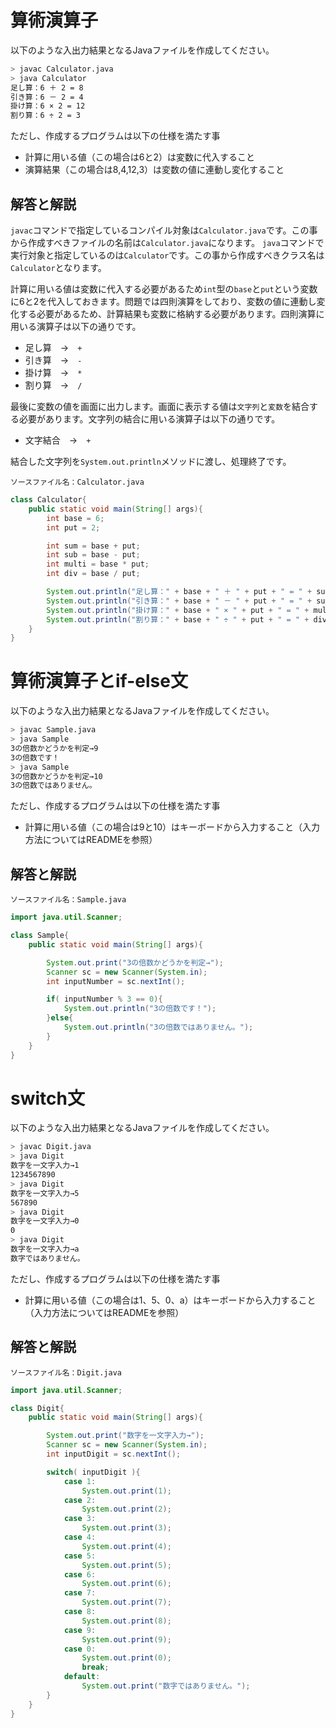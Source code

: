 # 算術演算子
以下のような入出力結果となるJavaファイルを作成してください。

```bash
> javac Calculator.java
> java Calculator
足し算：6 ＋ 2 = 8
引き算：6 － 2 = 4
掛け算：6 × 2 = 12
割り算：6 ÷ 2 = 3
```

ただし、作成するプログラムは以下の仕様を満たす事

* 計算に用いる値（この場合は6と2）は変数に代入すること
* 演算結果（この場合は8,4,12,3）は変数の値に連動し変化すること

## 解答と解説

`javac`コマンドで指定しているコンパイル対象は`Calculator.java`です。この事から作成すべきファイルの名前は`Calculator.java`になります。
`java`コマンドで実行対象と指定しているのは`Calculator`です。この事から作成すべきクラス名は`Calculator`となります。

計算に用いる値は変数に代入する必要があるため`int`型の`base`と`put`という変数に6と2を代入しておきます。問題では四則演算をしており、変数の値に連動し変化する必要があるため、計算結果も変数に格納する必要があります。四則演算に用いる演算子は以下の通りです。

* 足し算　→　`+`
* 引き算　→　`-`
* 掛け算　→　`*`
* 割り算　→　`/`

最後に変数の値を画面に出力します。画面に表示する値は`文字列`と`変数`を結合する必要があります。文字列の結合に用いる演算子は以下の通りです。

* 文字結合　→　`+`

結合した文字列を`System.out.println`メソッドに渡し、処理終了です。


`ソースファイル名：Calculator.java`
```java
class Calculator{
	public static void main(String[] args){
		int base = 6;
		int put = 2;

		int sum = base + put;
		int sub = base - put;
		int multi = base * put;
		int div = base / put;

		System.out.println("足し算：" + base + " ＋ " + put + " = " + sum);
		System.out.println("引き算：" + base + " － " + put + " = " + sub);
		System.out.println("掛け算：" + base + " × " + put + " = " + multi);
		System.out.println("割り算：" + base + " ÷ " + put + " = " + div);
	}
}
```

# 算術演算子とif-else文
以下のような入出力結果となるJavaファイルを作成してください。

```bash
> javac Sample.java
> java Sample
3の倍数かどうかを判定→9
3の倍数です！
> java Sample
3の倍数かどうかを判定→10
3の倍数ではありません。
```

ただし、作成するプログラムは以下の仕様を満たす事

* 計算に用いる値（この場合は9と10）はキーボードから入力すること（入力方法についてはREADMEを参照）

## 解答と解説


`ソースファイル名：Sample.java`
```java
import java.util.Scanner;

class Sample{
    public static void main(String[] args){

        System.out.print("3の倍数かどうかを判定→");
        Scanner sc = new Scanner(System.in);
        int inputNumber = sc.nextInt();

        if( inputNumber % 3 == 0){
            System.out.println("3の倍数です！");
        }else{
            System.out.println("3の倍数ではありません。");
        }
    }
}
```

# switch文
以下のような入出力結果となるJavaファイルを作成してください。

```bash
> javac Digit.java
> java Digit
数字を一文字入力→1
1234567890
> java Digit
数字を一文字入力→5
567890
> java Digit
数字を一文字入力→0
0
> java Digit
数字を一文字入力→a
数字ではありません。
```

ただし、作成するプログラムは以下の仕様を満たす事

* 計算に用いる値（この場合は1、5、0、a）はキーボードから入力すること（入力方法についてはREADMEを参照）

## 解答と解説


`ソースファイル名：Digit.java`
```java
import java.util.Scanner;

class Digit{
    public static void main(String[] args){

        System.out.print("数字を一文字入力→");
        Scanner sc = new Scanner(System.in);
        int inputDigit = sc.nextInt();

        switch( inputDigit ){
            case 1:
                System.out.print(1);
            case 2:
                System.out.print(2);
            case 3:
                System.out.print(3);
            case 4:
                System.out.print(4);
            case 5:
                System.out.print(5);
            case 6:
                System.out.print(6);
            case 7:
                System.out.print(7);
            case 8:
                System.out.print(8);
            case 9:
                System.out.print(9);
            case 0:
                System.out.print(0);
                break;
            default:
                System.out.print("数字ではありません。");
        }
    }
}
```